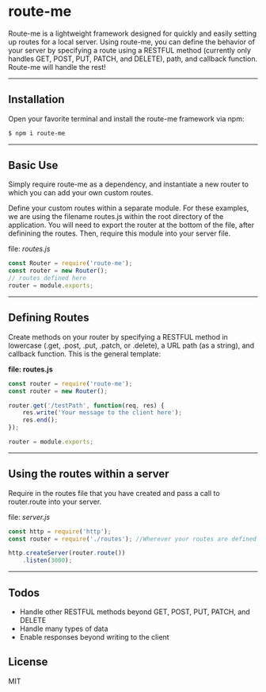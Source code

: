 # __route-me__

Route-me is a lightweight framework designed for quickly and easily setting up routes for a local server. Using route-me, you can define the behavior of your server by specifying a route using a RESTFUL method (currently only handles GET, POST, PUT, PATCH, and DELETE), path, and callback function. Route-me will handle the rest!

---

## Installation
Open your favorite terminal and install the route-me framework via npm:
```sh
$ npm i route-me
```

---

## Basic Use
Simply require route-me as a dependency, and instantiate a new router to which you can add your own custom routes.

Define your custom routes within a separate module. For these examples, we are using the filename routes.js within the root directory of the application.  You will need to export the router at the bottom of the file, after definining the routes.  Then, require this module into your server file.

file: _routes.js_
```javascript
const Router = require('route-me');
const router = new Router();
// routes defined here
router = module.exports;
```

---

## Defining Routes
Create methods on your router by specifying a RESTFUL method in lowercase (.get, .post, .put, .patch, or .delete), a URL path (as a string), and callback function. This is the general template:

__file: routes.js__
```javascript
const router = require('route-me');
const router = new Router();

router.get('/testPath', function(req, res) {
    res.write('Your message to the client here');
    res.end();
});

router = module.exports;
```

---

## Using the routes within a server
Require in the routes file that you have created and pass a call to router.route into your server.

file: _server.js_
```javascript
const http = require('http');
const router = require('./routes'); //Wherever your routes are defined

http.createServer(router.route())
    .listen(3000);
```

---

## Todos

 - Handle other RESTFUL methods beyond GET, POST, PUT, PATCH, and DELETE
 - Handle many types of data
 - Enable responses beyond writing to the client


License
----

MIT
